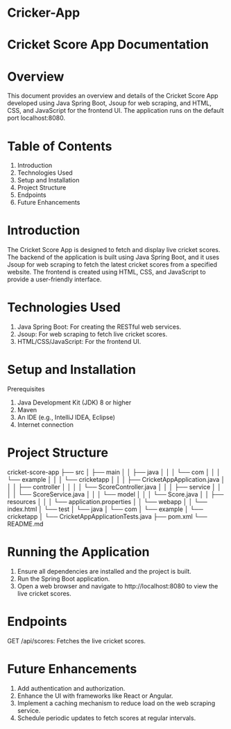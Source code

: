 # Cricker-App

# Cricket Score App Documentation

# Overview

This document provides an overview and details of the Cricket Score App developed using Java Spring Boot, Jsoup for web scraping, and HTML, CSS, and JavaScript for the frontend UI. The application runs on the default port localhost:8080.

# Table of Contents

1. Introduction
2. Technologies Used
3. Setup and Installation
4. Project Structure
5. Endpoints
6. Future Enhancements

# Introduction

The Cricket Score App is designed to fetch and display live cricket scores. The backend of the application is built using Java Spring Boot, and it uses Jsoup for web scraping to fetch the latest cricket scores from a specified website. The frontend is created using HTML, CSS, and JavaScript to provide a user-friendly interface.

# Technologies Used

1. Java Spring Boot: For creating the RESTful web services.
2. Jsoup: For web scraping to fetch live cricket scores.
3. HTML/CSS/JavaScript: For the frontend UI.

# Setup and Installation

Prerequisites

1. Java Development Kit (JDK) 8 or higher
2. Maven
3. An IDE (e.g., IntelliJ IDEA, Eclipse)
4. Internet connection

# Project Structure

cricket-score-app
├── src
│   ├── main
│   │   ├── java
│   │   │   └── com
│   │   │       └── example
│   │   │           └── cricketapp
│   │   │               ├── CricketAppApplication.java
│   │   │               ├── controller
│   │   │               │   └── ScoreController.java
│   │   │               ├── service
│   │   │               │   └── ScoreService.java
│   │   │               └── model
│   │   │                   └── Score.java
│   │   ├── resources
│   │   │   └── application.properties
│   │   └── webapp
│   │       └── index.html
│   └── test
│       └── java
│           └── com
│               └── example
│                   └── cricketapp
│                       └── CricketAppApplicationTests.java
├── pom.xml
└── README.md


# Running the Application

1. Ensure all dependencies are installed and the project is built.
2. Run the Spring Boot application.
3. Open a web browser and navigate to http://localhost:8080 to view the live cricket scores.

# Endpoints
GET /api/scores: Fetches the live cricket scores.

# Future Enhancements

1. Add authentication and authorization.
2. Enhance the UI with frameworks like React or Angular.
3. Implement a caching mechanism to reduce load on the web scraping service.
4. Schedule periodic updates to fetch scores at regular intervals.
